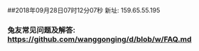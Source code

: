 ##2018年09月28日07时12分07秒 新址: 159.65.55.195
### 兔友常见问题及解答: https://github.com/wanggonging/d/blob/w/FAQ.md
